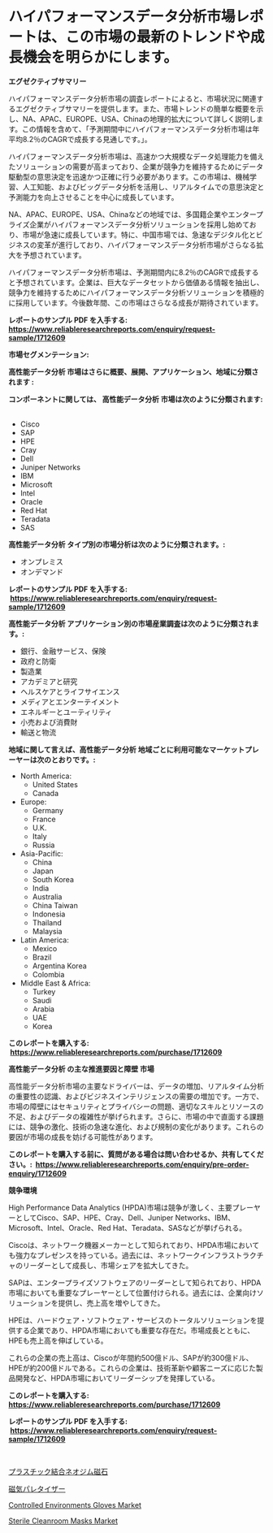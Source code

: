 <p><h1>ハイパフォーマンスデータ分析市場レポートは、この市場の最新のトレンドや成長機会を明らかにします。</h1></p><p><strong>エグゼクティブサマリー</strong></p>
<p><p>ハイパフォーマンスデータ分析市場の調査レポートによると、市場状況に関連するエグゼクティブサマリーを提供します。また、市場トレンドの簡単な概要を示し、NA、APAC、EUROPE、USA、Chinaの地理的拡大について詳しく説明します。この情報を含めて、「予測期間中にハイパフォーマンスデータ分析市場は年平均8.2％のCAGRで成長する見通しです。」。</p><p>ハイパフォーマンスデータ分析市場は、高速かつ大規模なデータ処理能力を備えたソリューションの需要が高まっており、企業が競争力を維持するためにデータ駆動型の意思決定を迅速かつ正確に行う必要があります。この市場は、機械学習、人工知能、およびビッグデータ分析を活用し、リアルタイムでの意思決定と予測能力を向上させることを中心に成長しています。</p><p>NA、APAC、EUROPE、USA、Chinaなどの地域では、多国籍企業やエンタープライズ企業がハイパフォーマンスデータ分析ソリューションを採用し始めており、市場が急速に成長しています。特に、中国市場では、急速なデジタル化とビジネスの変革が進行しており、ハイパフォーマンスデータ分析市場がさらなる拡大を予想されています。</p><p>ハイパフォーマンスデータ分析市場は、予測期間内に8.2％のCAGRで成長すると予想されています。企業は、巨大なデータセットから価値ある情報を抽出し、競争力を維持するためにハイパフォーマンスデータ分析ソリューションを積極的に採用しています。今後数年間、この市場はさらなる成長が期待されています。</p></p>
<p><strong>レポートのサンプル PDF を入手する: <a href="https://www.reliableresearchreports.com/enquiry/request-sample/1712609">https://www.reliableresearchreports.com/enquiry/request-sample/1712609</a></strong></p>
<p><strong>市場セグメンテーション:</strong></p>
<p><strong> 高性能データ分析 市場はさらに概要、展開、アプリケーション、地域に分類されます :</strong></p>
<p><strong>コンポーネントに関しては、 高性能データ分析 市場は次のように分類されます: &nbsp;</strong></p>
<p><ul><li>Cisco</li><li>SAP</li><li>HPE</li><li>Cray</li><li>Dell</li><li>Juniper Networks</li><li>IBM</li><li>Microsoft</li><li>Intel</li><li>Oracle</li><li>Red Hat</li><li>Teradata</li><li>SAS</li></ul></p>
<p><strong> 高性能データ分析 タイプ別の市場分析は次のように分類されます。:</strong></p>
<p><ul><li>オンプレミス</li><li>オンデマンド</li></ul></p>
<p><strong>レポートのサンプル PDF を入手する: &nbsp;<a href="https://www.reliableresearchreports.com/enquiry/request-sample/1712609">https://www.reliableresearchreports.com/enquiry/request-sample/1712609</a></strong></p>
<p><strong> 高性能データ分析 アプリケーション別の市場産業調査は次のように分類されます。:</strong></p>
<p><ul><li>銀行、金融サービス、保険</li><li>政府と防衛</li><li>製造業</li><li>アカデミアと研究</li><li>ヘルスケアとライフサイエンス</li><li>メディアとエンターテイメント</li><li>エネルギーとユーティリティ</li><li>小売および消費財</li><li>輸送と物流</li></ul></p>
<p><strong>地域に関して言えば、高性能データ分析 地域ごとに利用可能なマーケットプレーヤーは次のとおりです。:</strong></p>
<p><ul>
    <li>
        North America:
        <ul>
            <li>United States</li>
            <li>Canada</li>
        </ul>
    </li>
    <li>
        Europe:
        <ul>
            <li>Germany</li>
            <li>France</li>
            <li>U.K.</li>
            <li>Italy</li>
            <li>Russia</li>
        </ul>
    </li>
    <li>
        Asia-Pacific:
        <ul>
            <li>China</li>
            <li>Japan</li>
            <li>South Korea</li>
            <li>India</li>
            <li>Australia</li>
            <li>China Taiwan</li>
            <li>Indonesia</li>
            <li>Thailand</li>
            <li>Malaysia</li>
        </ul>
    </li>
    <li>
        Latin America:
        <ul>
            <li>Mexico</li>
            <li>Brazil</li>
            <li>Argentina Korea</li>
            <li>Colombia</li>
        </ul>
    </li>
    <li>
        Middle East & Africa:
        <ul>
            <li>Turkey</li>
            <li>Saudi</li>
            <li>Arabia</li>
            <li>UAE</li>
            <li>Korea</li>
        </ul>
    </li>
    </ul></p>
<p><strong>このレポートを購入する: &nbsp;<a href="https://www.reliableresearchreports.com/purchase/1712609">https://www.reliableresearchreports.com/purchase/1712609</a></strong></p>
<p><strong>高性能データ分析 の主な推進要因と障壁 市場</strong></p>
<p><p>高性能データ分析市場の主要なドライバーは、データの増加、リアルタイム分析の重要性の認識、およびビジネスインテリジェンスの需要の増加です。一方で、市場の障壁にはセキュリティとプライバシーの問題、適切なスキルとリソースの不足、およびデータの複雑性が挙げられます。さらに、市場の中で直面する課題には、競争の激化、技術の急速な進化、および規制の変化があります。これらの要因が市場の成長を妨げる可能性があります。</p></p>
<p><strong>このレポートを購入する前に、質問がある場合は問い合わせるか、共有してください。:&nbsp; <a href="https://www.reliableresearchreports.com/enquiry/pre-order-enquiry/1712609">https://www.reliableresearchreports.com/enquiry/pre-order-enquiry/1712609</a></strong></p>
<p><strong>競争環境</strong></p>
<p><p>High Performance Data Analytics (HPDA)市場は競争が激しく、主要プレーヤーとしてCisco、SAP、HPE、Cray、Dell、Juniper Networks、IBM、Microsoft、Intel、Oracle、Red Hat、Teradata、SASなどが挙げられる。</p><p>Ciscoは、ネットワーク機器メーカーとして知られており、HPDA市場においても強力なプレゼンスを持っている。過去には、ネットワークインフラストラクチャのリーダーとして成長し、市場シェアを拡大してきた。</p><p>SAPは、エンタープライズソフトウェアのリーダーとして知られており、HPDA市場においても重要なプレーヤーとして位置付けられる。過去には、企業向けソリューションを提供し、売上高を増やしてきた。</p><p>HPEは、ハードウェア・ソフトウェア・サービスのトータルソリューションを提供する企業であり、HPDA市場においても重要な存在だ。市場成長とともに、HPEも売上高を伸ばしている。</p><p>これらの企業の売上高は、Ciscoが年間約500億ドル、SAPが約300億ドル、HPEが約200億ドルである。これらの企業は、技術革新や顧客ニーズに応じた製品開発など、HPDA市場においてリーダーシップを発揮している。</p></p>
<p><strong>このレポートを購入する: &nbsp; <a href="https://www.reliableresearchreports.com/purchase/1712609">https://www.reliableresearchreports.com/purchase/1712609</a></strong></p>
<p><strong>レポートのサンプル PDF を入手する: &nbsp;<a href="https://www.reliableresearchreports.com/enquiry/request-sample/1712609">https://www.reliableresearchreports.com/enquiry/request-sample/1712609</a></strong><strong></strong></p>
<p>&nbsp;</p>
<p><p><a href="https://github.com/avwofrml53535/Market-Research-Report-List-1/blob/main/80841388134.md">プラスチック結合ネオジム磁石</a></p><p><a href="https://github.com/RodHoppe07/Market-Research-Report-List-1/blob/main/57627778133.md">磁気パレタイザー</a></p><p><a href="https://github.com/mancsybtousav/Market-Research-Report-List-1/blob/main/controlled-environments-gloves-market.md">Controlled Environments Gloves Market</a></p><p><a href="https://github.com/josesg55/Market-Research-Report-List-2/blob/main/sterile-cleanroom-masks-market.md">Sterile Cleanroom Masks Market</a></p></p>